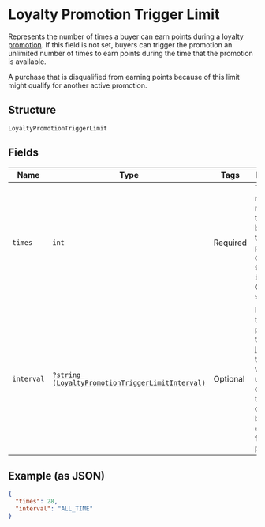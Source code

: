 
# Loyalty Promotion Trigger Limit

Represents the number of times a buyer can earn points during a [loyalty promotion](../../doc/models/loyalty-promotion.md).
If this field is not set, buyers can trigger the promotion an unlimited number of times to earn points during
the time that the promotion is available.

A purchase that is disqualified from earning points because of this limit might qualify for another active promotion.

## Structure

`LoyaltyPromotionTriggerLimit`

## Fields

| Name | Type | Tags | Description | Getter | Setter |
|  --- | --- | --- | --- | --- | --- |
| `times` | `int` | Required | The maximum number of times a buyer can trigger the promotion during the specified `interval`.<br>**Constraints**: `>= 1`, `<= 30` | getTimes(): int | setTimes(int times): void |
| `interval` | [`?string (LoyaltyPromotionTriggerLimitInterval)`](../../doc/models/loyalty-promotion-trigger-limit-interval.md) | Optional | Indicates the time period that the [trigger limit](../../doc/models/loyalty-promotion-trigger-limit.md) applies to,<br>which is used to determine the number of times a buyer can earn points for a [loyalty promotion](../../doc/models/loyalty-promotion.md). | getInterval(): ?string | setInterval(?string interval): void |

## Example (as JSON)

```json
{
  "times": 28,
  "interval": "ALL_TIME"
}
```

